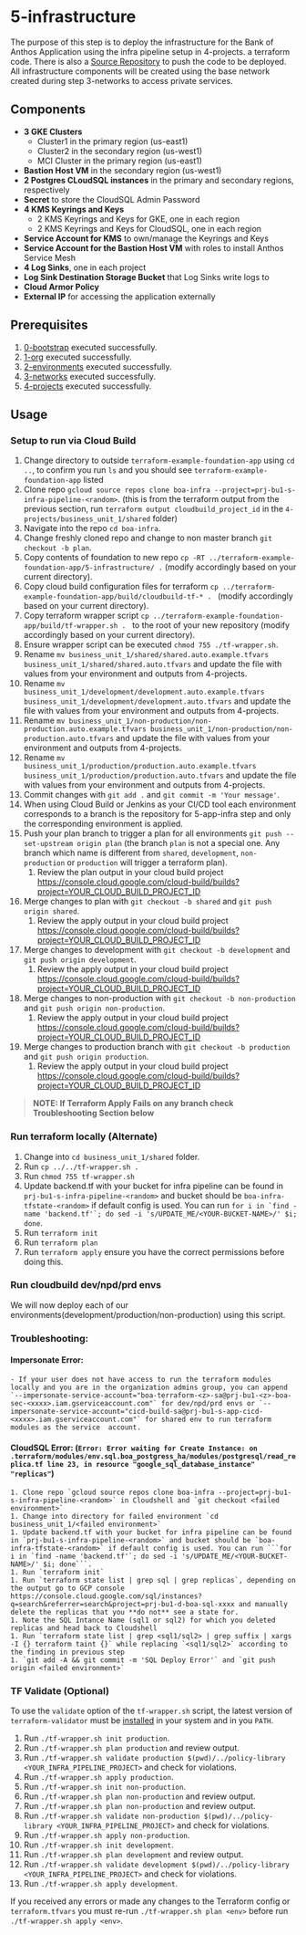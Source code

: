 # 5-infrastructure

The purpose of this step is to deploy the infrastructure for the Bank of Anthos Application using the infra pipeline setup in 4-projects.
a terraform code. There is also a [Source Repository](https://cloud.google.com/source-repositories) to push the code to be deployed.
All infrastructure components will be created using the base network created during step 3-networks to access private services.

## Components

- **3 GKE Clusters**
  - Cluster1 in the primary region (us-east1)
  - Cluster2 in the secondary region (us-west1)
  - MCI Cluster in the primary region (us-east1)
- **Bastion Host VM** in the secondary region (us-west1)
- **2 Postgres CLoudSQL instances** in the primary and secondary regions, respectively
- **Secret** to store the CloudSQL Admin Password
- **4 KMS Keyrings and Keys**
  - 2 KMS Keyrings and Keys for GKE, one in each region
  - 2 KMS Keyrings and Keys for CloudSQL, one in each region
- **Service Account for KMS** to own/manage the Keyrings and Keys
- **Service Account for the Bastion Host VM** with roles to install Anthos Service Mesh
- **4 Log Sinks**, one in each project
- **Log Sink Destination Storage Bucket** that Log Sinks write logs to
- **Cloud Armor Policy**
- **External IP** for accessing the application externally

## Prerequisites

1. [0-bootstrap](https://github.com/terraform-google-modules/terraform-example-foundation/blob/master/0-bootstrap/README.md) executed successfully.
1. [1-org](https://github.com/terraform-google-modules/terraform-example-foundation/blob/master/1-org/README.md) executed successfully.
1. [2-environments](https://github.com/terraform-google-modules/terraform-example-foundation/blob/master/2-environments/README.md) executed successfully.
1. [3-networks](../app-foundation/3-networks/README.md) executed successfully.
1. [4-projects](../app-foundation/4-projects/README.md) executed successfully.

## Usage

### Setup to run via Cloud Build
1. Change directory to outside `terraform-example-foundation-app` using `cd ..`, to confirm you run `ls` and you should see `terraform-example-foundation-app` listed
1. Clone repo `gcloud source repos clone boa-infra --project=prj-bu1-s-infra-pipeline-<random>`. (this is from the terraform output from the previous section, run `terraform output cloudbuild_project_id` in the `4-projects/business_unit_1/shared` folder)
1. Navigate into the repo `cd boa-infra`.
1. Change freshly cloned repo and change to non master branch `git checkout -b plan`.
1. Copy contents of foundation to new repo `cp -RT ../terraform-example-foundation-app/5-infrastructure/ .` (modify accordingly based on your current directory).
1. Copy cloud build configuration files for terraform `cp ../terraform-example-foundation-app/build/cloudbuild-tf-* . ` (modify accordingly based on your current directory).
1. Copy terraform wrapper script `cp ../terraform-example-foundation-app/build/tf-wrapper.sh . ` to the root of your new repository (modify accordingly based on your current directory).
1. Ensure wrapper script can be executed `chmod 755 ./tf-wrapper.sh`.
1. Rename `mv business_unit_1/shared/shared.auto.example.tfvars business_unit_1/shared/shared.auto.tfvars` and update the file with values from your environment and outputs from 4-projects.
1. Rename `mv business_unit_1/development/development.auto.example.tfvars business_unit_1/development/development.auto.tfvars` and update the file with values from your environment and outputs from 4-projects.
1. Rename `mv business_unit_1/non-production/non-production.auto.example.tfvars business_unit_1/non-production/non-production.auto.tfvars` and update the file with values from your environment and outputs from 4-projects.
1. Rename `mv business_unit_1/production/production.auto.example.tfvars business_unit_1/production/production.auto.tfvars` and update the file with values from your environment and outputs from 4-projects.
1. Commit changes with `git add .` and `git commit -m 'Your message'`.
1. When using Cloud Build or Jenkins as your CI/CD tool each environment corresponds to a branch is the repository for 5-app-infra step and only the corresponding environment is applied.
1. Push your plan branch to trigger a plan for all environments `git push --set-upstream origin plan` (the branch `plan` is not a special one. Any branch which name is different from `shared`, `development`, `non-production` or `production` will trigger a terraform plan).
    1. Review the plan output in your cloud build project https://console.cloud.google.com/cloud-build/builds?project=YOUR_CLOUD_BUILD_PROJECT_ID
1. Merge changes to plan with `git checkout -b shared` and `git push origin shared`.
    1. Review the apply output in your cloud build project https://console.cloud.google.com/cloud-build/builds?project=YOUR_CLOUD_BUILD_PROJECT_ID
1. Merge changes to development with `git checkout -b development` and `git push origin development`.
    1. Review the apply output in your cloud build project https://console.cloud.google.com/cloud-build/builds?project=YOUR_CLOUD_BUILD_PROJECT_ID
1. Merge changes to non-production with `git checkout -b non-production` and `git push origin non-production`.
    1. Review the apply output in your cloud build project https://console.cloud.google.com/cloud-build/builds?project=YOUR_CLOUD_BUILD_PROJECT_ID
1. Merge changes to production branch with `git checkout -b production` and `git push origin production`.
    1. Review the apply output in your cloud build project https://console.cloud.google.com/cloud-build/builds?project=YOUR_CLOUD_BUILD_PROJECT_ID
> **NOTE: If Terraform Apply Fails on any branch check Troubleshooting Section below**

### Run terraform locally (Alternate)
1. Change into `cd business_unit_1/shared` folder.
1. Run `cp ../../tf-wrapper.sh .`
1. Run `chmod 755 tf-wrapper.sh`
1. Update backend.tf with your bucket for infra pipeline can be found in `prj-bu1-s-infra-pipeline-<random>` and bucket should be `boa-infra-tfstate-<random>` if default config is used. You can run ```for i in `find -name 'backend.tf'`; do sed -i 's/UPDATE_ME/<YOUR-BUCKET-NAME>/' $i; done```.
1. Run `terraform init`
1. Run `terraform plan`
1. Run `terraform apply` ensure you have the correct permissions before doing this.

### Run cloudbuild dev/npd/prd envs

We will now deploy each of our environments(development/production/non-production) using this script.


### **Troubleshooting:**
#### Impersonate Error:
    - If your user does not have access to run the terraform modules locally and you are in the organization admins group, you can append `--impersonate-service-account="boa-terraform-<z>-sa@prj-bu1-<z>-boa-sec-<xxxx>.iam.gserviceaccount.com"` for dev/npd/prd envs or `--impersonate-service-account="cicd-build-sa@prj-bu1-s-app-cicd-<xxxx>.iam.gserviceaccount.com"` for shared env to run terraform modules as the service  account.
#### CloudSQL Error: (**`Error: Error waiting for Create Instance: on .terraform/modules/env.sql.boa_postgress_ha/modules/postgresql/read_replica.tf line 23, in resource "google_sql_database_instance" "replicas"`**)
    1. Clone repo `gcloud source repos clone boa-infra --project=prj-bu1-s-infra-pipeline-<random>` in Cloudshell and `git checkout <failed environment>`
    1. Change into directory for failed environment `cd business_unit_1/<failed environment>`
    1. Update backend.tf with your bucket for infra pipeline can be found in `prj-bu1-s-infra-pipeline-<random>` and bucket should be `boa-infra-tfstate-<random>` if default config is used. You can run ```for i in `find -name 'backend.tf'`; do sed -i 's/UPDATE_ME/<YOUR-BUCKET-NAME>/' $i; done```.
    1. Run `terraform init`
    1. Run `terraform state list | grep sql | grep replicas`, depending on the output go to GCP console https://console.cloud.google.com/sql/instances?q=search&referrer=search&project=prj-bu1-d-boa-sql-xxxx and manually delete the replicas that you **do not** see a state for.
    1. Note the SQL Intance Name (sql1 or sql2) for which you deleted replicas and head back to Cloudshell
    1. Run `terraform state list | grep <sql1/sql2> | grep suffix | xargs -I {} terraform taint {}` while replacing `<sql1/sql2>` according to the finding in previous step
    1. `git add -A && git commit -m 'SQL Deploy Error'` and `git push origin <failed environment>`

### TF Validate (Optional)
To use the `validate` option of the `tf-wrapper.sh` script, the latest version of `terraform-validator` must be [installed](https://github.com/forseti-security/policy-library/blob/master/docs/user_guide.md#how-to-use-terraform-validator) in your system and in you `PATH`.
1. Run `./tf-wrapper.sh init production`.
1. Run `./tf-wrapper.sh plan production` and review output.
1. Run `./tf-wrapper.sh validate production $(pwd)/../policy-library <YOUR_INFRA_PIPELINE_PROJECT>` and check for violations.
1. Run `./tf-wrapper.sh apply production`.
1. Run `./tf-wrapper.sh init non-production`.
1. Run `./tf-wrapper.sh plan non-production` and review output.
1. Run `./tf-wrapper.sh plan non-production` and review output.
1. Run `./tf-wrapper.sh validate non-production $(pwd)/../policy-library <YOUR_INFRA_PIPELINE_PROJECT>` and check for violations.
1. Run `./tf-wrapper.sh apply non-production`.
1. Run `./tf-wrapper.sh init development`.
1. Run `./tf-wrapper.sh plan development` and review output.
1. Run `./tf-wrapper.sh validate development $(pwd)/../policy-library <YOUR_INFRA_PIPELINE_PROJECT>` and check for violations.
1. Run `./tf-wrapper.sh apply development`.

If you received any errors or made any changes to the Terraform config or `terraform.tfvars` you must re-run `./tf-wrapper.sh plan <env>` before run `./tf-wrapper.sh apply <env>`.
